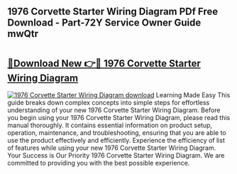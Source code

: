 ## 1976 Corvette Starter Wiring Diagram PDf Free Download - Part-72Y Service Owner Guide mwQtr

# <h2><a href="http://dfo0n9.blite.top/?on=1976+Corvette+Starter+Wiring+Diagram">🔗Download New 👉🔴 1976 Corvette Starter Wiring Diagram</a></h2>

[![1976 Corvette Starter Wiring Diagram download](https://i.imgur.com/lujVjoI.png)](http://dfo0n9.blite.top/?on=1976+Corvette+Starter+Wiring+Diagram)
Learning Made Easy This guide breaks down complex concepts into simple steps for effortless understanding of your new 1976 Corvette Starter Wiring Diagram. Before you begin using your 1976 Corvette Starter Wiring Diagram, please read this manual thoroughly. It contains essential information on product setup, operation, maintenance, and troubleshooting, ensuring that you are able to use the product effectively and efficiently. Experience the efficiency of list of features while using your new 1976 Corvette Starter Wiring Diagram. Your Success is Our Priority 1976 Corvette Starter Wiring Diagram. We are committed to providing you with the best possible experience.
